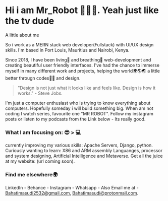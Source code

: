 # Hi i am Mr_Robot 🤖🤖🤖. Yeah just like the tv dude
A little about me

So i work as a MERN stack web developer(Fullstack) with UI/UX design skills. I'm based in Port Louis, Mauritius and Nairobi, Kenya.

Since 2018, I have been living🧬 and breathing🤱 web-development and creating beautiful user friendly interfaces. I've had the chance to immerse myself in
many different work and projects, helping the world🌍🌎🌏 a little better througn codes👩‍💻 and design.

> "Design is not just what it looks like and feels like. Design is how it works." - Steve Jobs.

I'm just a computer enthusiast who is trying to know everything about computers. Hopefully someday i will build something big. When am not coding I watch series, favourite one
"MR ROBOT". Follow my instagram posts or listen to my podcasts from the Link below - Its really good.

### What I am focusing on: 😎 > 💻

currently improving my various skills: Apache Servers, Django, python.
Curiously wanting to learn: X86 and ARM assembly Languanges, processor and system designing, Artificial Intelligence and Metaverse. 
Get all the juice at my website: (url coming soon).

### Find me elsewhere🌍
LinkedIn - 
Behance - 
Instagram - 
Whatsapp - 
Also Email me at  - Bahatimasudi2532@gmail.com, Bahatimasudi@protonmail.com.
